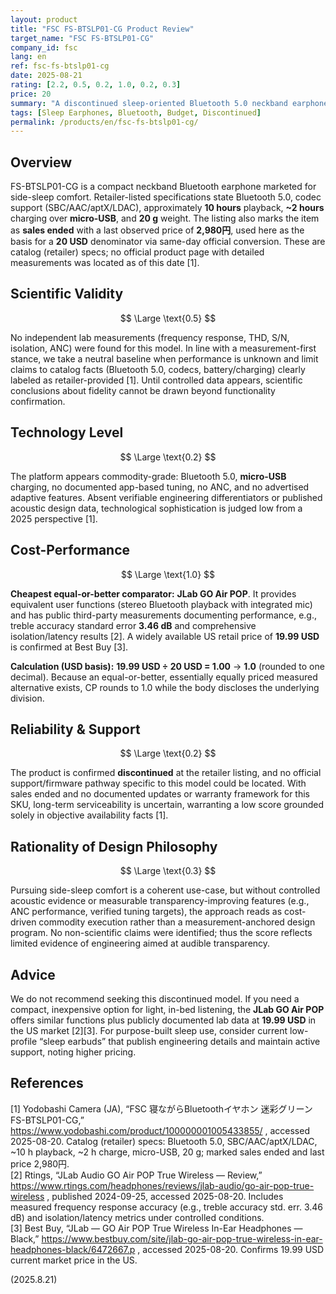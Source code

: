 ```yaml
---
layout: product
title: "FSC FS-BTSLP01-CG Product Review"
target_name: "FSC FS-BTSLP01-CG"
company_id: fsc
lang: en
ref: fsc-fs-btslp01-cg
date: 2025-08-21
rating: [2.2, 0.5, 0.2, 1.0, 0.2, 0.3]
price: 20
summary: "A discontinued sleep-oriented Bluetooth 5.0 neckband earphone in camouflage green. Retailer-listed specs indicate ~10 h playback, ~2 h charge via micro-USB, 20 g mass, and sales end in Japan. With no public third-party acoustic measurements, we evaluate scientific validity from a neutral baseline and confirm cheaper, measured alternatives exist."
tags: [Sleep Earphones, Bluetooth, Budget, Discontinued]
permalink: /products/en/fsc-fs-btslp01-cg/
---
```


## Overview

FS-BTSLP01-CG is a compact neckband Bluetooth earphone marketed for side-sleep comfort. Retailer-listed specifications state Bluetooth 5.0, codec support (SBC/AAC/aptX/LDAC), approximately **10 hours** playback, **~2 hours** charging over **micro-USB**, and **20 g** weight. The listing also marks the item as **sales ended** with a last observed price of **2,980円**, used here as the basis for a **20 USD** denominator via same-day official conversion. These are catalog (retailer) specs; no official product page with detailed measurements was located as of this date [1].

## Scientific Validity

$$ \Large \text{0.5} $$

No independent lab measurements (frequency response, THD, S/N, isolation, ANC) were found for this model. In line with a measurement-first stance, we take a neutral baseline when performance is unknown and limit claims to catalog facts (Bluetooth 5.0, codecs, battery/charging) clearly labeled as retailer-provided [1]. Until controlled data appears, scientific conclusions about fidelity cannot be drawn beyond functionality confirmation.

## Technology Level

$$ \Large \text{0.2} $$

The platform appears commodity-grade: Bluetooth 5.0, **micro-USB** charging, no documented app-based tuning, no ANC, and no advertised adaptive features. Absent verifiable engineering differentiators or published acoustic design data, technological sophistication is judged low from a 2025 perspective [1].

## Cost-Performance

$$ \Large \text{1.0} $$

**Cheapest equal-or-better comparator:** **JLab GO Air POP**. It provides equivalent user functions (stereo Bluetooth playback with integrated mic) and has public third-party measurements documenting performance, e.g., treble accuracy standard error **3.46 dB** and comprehensive isolation/latency results [2]. A widely available US retail price of **19.99 USD** is confirmed at Best Buy [3].

**Calculation (USD basis):** **19.99 USD ÷ 20 USD = 1.00** → **1.0** (rounded to one decimal). Because an equal-or-better, essentially equally priced measured alternative exists, CP rounds to 1.0 while the body discloses the underlying division.

## Reliability & Support

$$ \Large \text{0.2} $$

The product is confirmed **discontinued** at the retailer listing, and no official support/firmware pathway specific to this model could be located. With sales ended and no documented updates or warranty framework for this SKU, long-term serviceability is uncertain, warranting a low score grounded solely in objective availability facts [1].

## Rationality of Design Philosophy

$$ \Large \text{0.3} $$

Pursuing side-sleep comfort is a coherent use-case, but without controlled acoustic evidence or measurable transparency-improving features (e.g., ANC performance, verified tuning targets), the approach reads as cost-driven commodity execution rather than a measurement-anchored design program. No non-scientific claims were identified; thus the score reflects limited evidence of engineering aimed at audible transparency.

## Advice

We do not recommend seeking this discontinued model. If you need a compact, inexpensive option for light, in-bed listening, the **JLab GO Air POP** offers similar functions plus publicly documented lab data at **19.99 USD** in the US market [2][3]. For purpose-built sleep use, consider current low-profile “sleep earbuds” that publish engineering details and maintain active support, noting higher pricing.

## References

[1] Yodobashi Camera (JA), “FSC 寝ながらBluetoothイヤホン 迷彩グリーン FS-BTSLP01-CG,” https://www.yodobashi.com/product/100000001005433855/ , accessed 2025-08-20. Catalog (retailer) specs: Bluetooth 5.0, SBC/AAC/aptX/LDAC, ~10 h playback, ~2 h charge, micro-USB, 20 g; marked sales ended and last price 2,980円.  
[2] Rtings, “JLab Audio GO Air POP True Wireless — Review,” https://www.rtings.com/headphones/reviews/jlab-audio/go-air-pop-true-wireless , published 2024-09-25, accessed 2025-08-20. Includes measured frequency response accuracy (e.g., treble accuracy std. err. 3.46 dB) and isolation/latency metrics under controlled conditions.  
[3] Best Buy, “JLab — GO Air POP True Wireless In-Ear Headphones — Black,” https://www.bestbuy.com/site/jlab-go-air-pop-true-wireless-in-ear-headphones-black/6472667.p , accessed 2025-08-20. Confirms 19.99 USD current market price in the US.
  
(2025.8.21)

